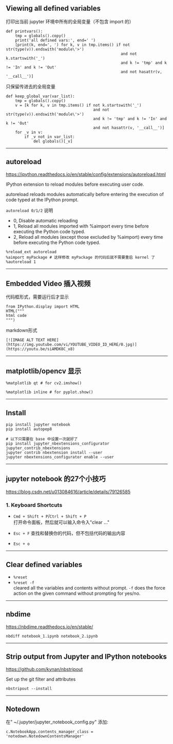 
## Viewing all defined variables

打印出当前 jupyter 环境中所有的全局变量（不包含 import 的）
```
def printvars():
    tmp = globals().copy()
    print('all defined vars:', end=' ') 
    [print(k, end=', ') for k, v in tmp.items() if not str(type(v)).endswith('module\'>') 
                                                  and not k.startswith('_') 
                                                  and k != 'tmp' and k != 'In' and k != 'Out' 
                                                  and not hasattr(v, '__call__')]
```

只保留传进去的全局变量
```
def keep_global_var(var_list):
    tmp = globals().copy()
    v = [k for k, v in tmp.items() if not k.startswith('_') 
                                      and not str(type(v)).endswith('module\'>') 
                                      and k != 'tmp' and k != 'In' and k != 'Out' 
                                      and not hasattr(v, '__call__')]
    for _v in v:
        if _v not in var_list:
            del globals()[_v]
```

---
## autoreload
https://ipython.readthedocs.io/en/stable/config/extensions/autoreload.html

IPython extension to reload modules before executing user code.

autoreload reloads modules automatically before entering the execution of code typed at the IPython prompt.

`autoreload 0/1/2` 说明
- 0, Disable automatic reloading
- 1, Reload all modules imported with %aimport every time before executing the Python code typed.
- 2, Reload all modules (except those excluded by %aimport) every time before executing the Python code typed.


```
%reload_ext autoreload
%aimport myPackage # 这样修改 myPackage 的代码后就不需要重启 kernel 了
%autoreload 1
```

---
## Embedded Video 插入视频
代码框形式，需要运行后才显示
```
from IPython.display import HTML
HTML("""
html code
""")
```

markdown形式
```
[![IMAGE ALT TEXT HERE](https://img.youtube.com/vi/YOUTUBE_VIDEO_ID_HERE/0.jpg)](https://youtu.be/siAMDK8C_x8)
```

---
## matplotlib/opencv 显示
```
%matplotlib qt # for cv2.imshow()

%matplotlib inline # for pyplot.show()
```

---
## Install
```
pip install jupyter notebook
pip install autopep8

# 以下只需要在 base 中设置一次就好了
pip install jupyter_nbextensions_configurator jupyter_contrib_nbextensions
jupyter contrib nbextension install --user
jupyter nbextensions_configurator enable --user
```

---
## jupyter notebook 的27个小技巧
https://blog.csdn.net/u013084616/article/details/79126585

### 1. Keyboard Shortcuts
- `Cmd + Shift + P`/`Ctrl + Shift + P`  
  打开命令面板，然后就可以输入命令入"clear ..."

- `Esc + F`
  查找和替换你的代码，但不包括代码的输出内容

- `Esc + o`


---
## Clear defined variables
- `%reset`
- `%reset -f`  
cleared all the variables and contents without prompt. `-f` does the force action on the given command without prompting for yes/no.


---
## nbdime
https://nbdime.readthedocs.io/en/stable/

```
nbdiff notebook_1.ipynb notebook_2.ipynb
```

---
## Strip output from Jupyter and IPython notebooks
https://github.com/kynan/nbstripout

Set up the git filter and attributes
```
nbstripout --install
```

---
## Notedown
在" ~/.jupyter/jupyter_notebook_config.py" 添加:
```
c.NotebookApp.contents_manager_class = 'notedown.NotedownContentsManager'
```
